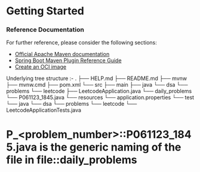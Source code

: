 # Getting Started

### Reference Documentation
For further reference, please consider the following sections:

* [Official Apache Maven documentation](https://maven.apache.org/guides/index.html)
* [Spring Boot Maven Plugin Reference Guide](https://docs.spring.io/spring-boot/docs/3.1.5/maven-plugin/reference/html/)
* [Create an OCI image](https://docs.spring.io/spring-boot/docs/3.1.5/maven-plugin/reference/html/#build-image)

Underlying tree structure :-
.
├── HELP.md
├── README.md
├── mvnw
├── mvnw.cmd
├── pom.xml
└── src
├── main
          ├── java
                    └── dsa
                        └── problems
                            └── leetcode
                                ├── LeetcodeApplication.java
                                └── daily_problems
                                    └── P061123_1845.java
          └── resources
              └── application.properties
└── test
└── java
└── dsa
└── problems
└── leetcode
└── LeetcodeApplicationTests.java


# P<date>_<problem_number>::P061123_1845.java is the generic naming of the file in file::daily_problems